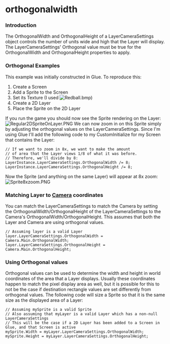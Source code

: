 # orthogonalwidth

### Introduction

The OrthogonalWidth and OrthogonalHeight of a LayerCameraSettings object controls the number of units wide and high that the Layer will display. The LayerCameraSettings' Orthogonal value must be true for the OrthogonalWidth and OrthogonalHeight properties to apply.

### Orthogonal Examples

This example was initially constructed in Glue. To reproduce this:

1. Create a Screen
2. Add a Sprite to the Screen
3. Set its Texture (I used ![Redball.bmp](../../../../../media/migrated_media-Redball.png))
4. Create a 2D Layer
5. Place the Sprite on the 2D Layer

If you run the game you should now see the Sprite rendering on the Layer:![Regular2DSpriteOnLayer.PNG](../../../../../media/migrated_media-Regular2DSpriteOnLayer.PNG) We can now zoom in on this Sprite simply by adjusting the orthogonal values on the LayerCameraSettings. Since I'm using Glue I'll add the following code to my CustomInitialize for my Screen that contains the Layer:

```
// If we want to zoom in 8x, we want to make the amount
// of area that the Layer views 1/8 of what it was before.
// Therefore, we'll divide by 8:
LayerInstance.LayerCameraSettings.OrthogonalWidth /= 8;
LayerInstance.LayerCameraSettings.OrthogonalHeight /= 8;
```

Now the Sprite (and anything on the same Layer) will appear at 8x zoom:![Sprite8xzoom.PNG](../../../../../media/migrated_media-Sprite8xzoom.PNG)

### Matching Layer to [Camera](../../../../../frb/docs/index.php) coordinates

You can match the LayerCameraSettings to match the Camera by setting the OrthogonalWidth/OrthogonalHeight of the LayerCameraSettings to the Camera's OrthogonalWidth/OrthogonalHeight. This assumes that both the Layer and Camera are using orthogonal values.

```
// Assuming layer is a valid Layer
layer.LayerCameraSettings.OrthogonalWidth = Camera.Main.OrthogonalWidth;
layer.LayerCameraSettings.OrthogonalHeight = Camera.Main.OrthogonalHeight;
```

### Using Orthogonal values

Orthogonal values can be used to determine the width and height in world coordinates of the area that a Layer displays. Usually these coordinates happen to match the pixel display area as well, but it is possible for this to not be the case if destination rectangle values are set differently from orthogonal values. The following code will size a Sprite so that it is the same size as the displayed area of a Layer:

```
// Assuming mySprite is a valid Sprite
// Also assuming that myLayer is a valid Layer which has a non-null LayerCameraSettings
// This will be the case if a 2D Layer has been added to a Screen in Glue, and that Screen is active
mySprite.Width = myLayer.LayerCameraSettings.OrthogonalWidth;
mySprite.Height = myLayer.LayerCameraSettings.OrthogonalHeight;
```
